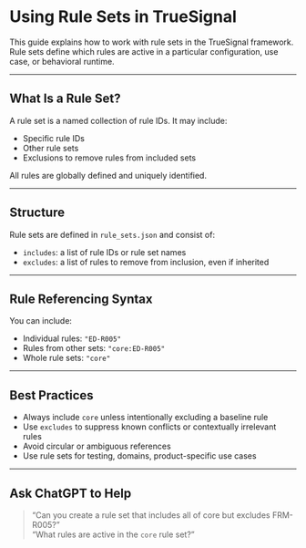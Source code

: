 # Using Rule Sets in TrueSignal

This guide explains how to work with rule sets in the TrueSignal framework. Rule sets define which rules are active in a particular configuration, use case, or behavioral runtime.

---

## What Is a Rule Set?

A rule set is a named collection of rule IDs. It may include:
- Specific rule IDs
- Other rule sets
- Exclusions to remove rules from included sets

All rules are globally defined and uniquely identified.

---

## Structure

Rule sets are defined in `rule_sets.json` and consist of:
- `includes`: a list of rule IDs or rule set names
- `excludes`: a list of rules to remove from inclusion, even if inherited

---

## Rule Referencing Syntax

You can include:
- Individual rules: `"ED-R005"`
- Rules from other sets: `"core:ED-R005"`
- Whole rule sets: `"core"`

---

## Best Practices

- Always include `core` unless intentionally excluding a baseline rule
- Use `excludes` to suppress known conflicts or contextually irrelevant rules
- Avoid circular or ambiguous references
- Use rule sets for testing, domains, product-specific use cases

---

## Ask ChatGPT to Help

> “Can you create a rule set that includes all of core but excludes FRM-R005?”  
> “What rules are active in the `core` rule set?”

